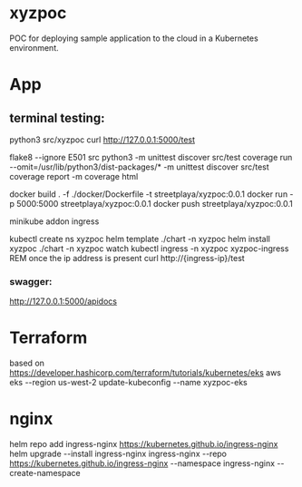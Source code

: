 # xyzpoc
POC for deploying sample application to the cloud in a Kubernetes environment.

# App
## terminal testing:
python3 src/xyzpoc
curl http://127.0.0.1:5000/test

flake8 --ignore E501 src
python3 -m unittest discover src/test
coverage run --omit=/usr/lib/python3/dist-packages/* -m unittest discover src/test
coverage report -m
coverage html

docker build . -f ./docker/Dockerfile -t streetplaya/xyzpoc:0.0.1
docker run -p 5000:5000 streetplaya/xyzpoc:0.0.1
docker push streetplaya/xyzpoc:0.0.1

minikube addon ingress

kubectl create ns xyzpoc
helm template ./chart -n xyzpoc
helm install xyzpoc ./chart -n xyzpoc
watch kubectl ingress -n xyzpoc xyzpoc-ingress
REM once the ip address is present
curl http://{ingress-ip}/test

### swagger:
http://127.0.0.1:5000/apidocs


# Terraform
based on https://developer.hashicorp.com/terraform/tutorials/kubernetes/eks
aws eks --region us-west-2 update-kubeconfig --name xyzpoc-eks

# nginx
helm repo add ingress-nginx https://kubernetes.github.io/ingress-nginx
helm upgrade --install ingress-nginx ingress-nginx --repo https://kubernetes.github.io/ingress-nginx --namespace ingress-nginx --create-namespace

